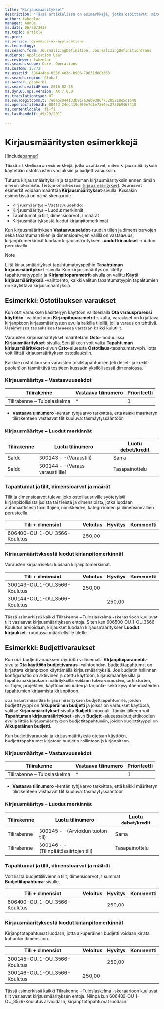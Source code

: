 ```yaml
---
title: "Kirjausmääritykset"
description: "Tässä artikkelissa on esimerkkejä, jotka osoittavat, miten kirjausmäärityksiä käytetään ostotilausten varauksiin ja budjettivarauksiin."
author: twheeloc
manager: AnnBe
ms.date: 06/20/2017
ms.topic: article
ms.prod: 
ms.service: dynamics-ax-applications
ms.technology: 
ms.search.form: JournalizingDefinition, JournalizingDefinitionTrans
audience: Application User
ms.reviewer: twheeloc
ms.search.scope: Core, Operations
ms.custom: 15772
ms.assetid: 3864e4da-853f-403d-b906-79631d80b363
ms.search.region: Global
ms.author: peakerbl
ms.search.validFrom: 2016-02-28
ms.dyn365.ops.version: AX 7.0.0
ms.translationtype: HT
ms.sourcegitcommit: 7e0a5d044133b917a3eb9386773205218e5c1b40
ms.openlocfilehash: 004f3f24ec410d9f0e7d1e7264ec2730b9467410
ms.contentlocale: fi-fi
ms.lasthandoff: 09/29/2017

---
```


# <a name="posting-definition-examples"></a>Kirjausmääritysten esimerkkejä

[!include[banner](../includes/banner.md)]


Tässä artikkelissa on esimerkkejä, jotka osoittavat, miten kirjausmäärityksiä käytetään ostotilausten varauksiin ja budjettivarauksiin.

Tutustu kirjausmäärityksiin ja tapahtuman kirjausmäärityksiin ennen tämän aiheen lukemista. Tietoja on aiheessa [Kirjausmääritykset](posting-definitions.md). Seuraavat esimerkit voidaan määrittää **Kirjausmääritykset**-sivulla. Kussakin esimerkissä on nämä skenaariot:

-   Kirjausmääritys – Vastaavuusehdot
-   Kirjausmääritys – Luodut merkinnät
-   Tapahtumat ja tilit, dimensioarvot ja määrät
-   Kirjausmäärityksestä luodut kirjanpitomerkinnät

Kun kirjausmäärityksen **Vastaavuusehdot**-ruudun tilien ja dimensioarvojen sekä tapahtuman tilien ja dimensioarvojen välillä on vastaavuus, kirjanpitomerkinnät luodaan kirjausmäärityksen **Luodut kirjaukset** -ruudun perusteella. 
> [!NOTE]
> Liitä kirjausmääritykset tapahtumatyyppeihin **Tapahtuman kirjausmääritykset** -sivulla. Kun kirjausmääritys on liitetty tapahtumatyyppiin ja **Kirjanpitoparametrit**-sivulla on valittu **Käytä kirjausmäärityksiä** -vaihtoehto, kaikki valitun tapahtumatyypin tapahtumien on käytettävä kirjausmäärityksiä.

## <a name="example-purchase-order-encumbrances"></a>Esimerkki: Ostotilauksen varaukset
Kun otat varauksen käsittelyyn käyttöön valitsemalla **Ota varausprosessi käyttöön** -vaihtoehdon **Kirjanpitoparametrit**-sivulta, varaukset on kirjattava kirjanpitoon kirjausmääritysten avulla kaikilla tileillä, joilla varaus on tehtävä. Useimmissa tapauksissa taseessa varataan kaikki kulutilit. 

Varausten kirjausmääritykset määritetään **Osto**-moduulissa **Kirjausmääritykset**-sivulla. Sen jälkeen voit valita **Tapahtuman kirjausmääritykset**-sivun **Osto**-alueesta **Ostotilaus**-tapahtumatyypin, jotta voit liittää kirjausmäärityksen ostotilauksiin. 

Kaikkien ostotilauksen varausten tositetapahtumien (eli debet- ja kredit-puolen) on täsmättävä tositteen kussakin yksilöllisessä dimensiossa.

### <a name="posting-definition--match-criteria"></a>Kirjausmääritys – Vastaavuusehdot

| Tilirakenne       | Vastaava tilinumero | Prioriteetti |
|-------------------------|----------------------|----------|
| Tilirakenne – Tuloslaskelma | \*                   | 1        |

* **Vastaava tilinumero** -kentän tyhjä arvo tarkoittaa, että kaikki määritetyn tilirakenteen vastaavat tilit kuuluvat täsmäytyssääntöön.

### <a name="posting-definition--generated-entries"></a>Kirjausmääritys – Luodut merkinnät

| Tilirakenne | Luotu tilinumero                    | Luotu debet/kredit |
|-------------------|---------------------------------------------|------------------------|
| Saldo           | 300143 - -(Varaustili)             | Sama                   |
| Saldo           | 300144 - -(Varaus varaustilille) | Tasapainottelu              |

### <a name="transactions-with-the-accounts-dimension-values-and-amounts"></a>Tapahtumat ja tilit, dimensioarvot ja määrät

Tilit ja dimensioarvot tulevat joko ostotilausriville syötetyistä kirjanpidollisista jaoista tai tileistä ja dimensioista, jotka luodaan automaattisesti toimittajien, nimikkeiden, kategorioiden ja dimensiomallien perusteella.

| Tili + dimensiot           | Veloitus  | Hyvitys | Kommentti |
|--------------------------------|--------|--------|---------|
| 606400-OU\_1-OU\_3566-Koulutus | 250,00 |        |         |

### <a name="ledger-entries-generated-from-the-posting-definition"></a>Kirjausmäärityksestä luodut kirjanpitomerkinnät

Varausten kirjaamiseksi luodaan kirjanpitomerkinnät.

| Tili + dimensiot           | Veloitus  | Hyvitys | Kommentti |
|--------------------------------|--------|--------|---------|
| 300143-OU\_1-OU\_3566-Koulutus | 250,00 |        |         |
| 300144-OU\_1-OU\_3566-Koulutus |        | 250,00 |         |

Tässä esimerkissä kaikki Tilirakenne – Tuloslaskelma -skenaarioon kuuluvat tilit vastaavat kirjausmäärityksen ehtoja. Siten kun 606500-OU\_1-OU\_3566-Koulutus arvioidaan, kirjaukset luodaan kirjausmäärityksen **Luodut kirjaukset** -ruudussa määritellyille tileille.

## <a name="example-budget-appropriations"></a>Esimerkki: Budjettivaraukset
Kun otat budjettivarauksen käyttöön valitsemalla **Kirjanpitoparametrit**-sivulta **Ota käyttöön budjettivaraus** -vaihtoehdon, budjettitapahtumat on kirjattava kirjanpitoon käyttämällä kirjausmäärityksiä. Jos budjetin hallinnan konfiguraatio on aktiivinen ja otettu käyttöön, kirjausmäärityksillä ja tapahtumakirjauksen määrityksillä voidaan tukea varausten, tarkistusten, siirtojen, projektien, käyttöomaisuuden ja tarjonta- sekä kysyntäennusteiden tapahtumien kirjaamista kirjanpitoon. 

Jos haluat määrittää kirjausmäärityksen budjettitapahtumille, joiden budjettityyppi on **Alkuperäinen budjetti** ja joissa on varaukset käytössä, valitse **Kirjausmääritykset**-sivulta **Budjetti**-moduuli. Tämän jälkeen voit **Tapahtuman kirjausmääritykset** -sivun **Budjetti**-alueessa budjettikoodien avulla liittää kirjausmäärityksen budjettitapahtumiin, joiden budjettityyppi on **Alkuperäinen budjetti**. 

Kun budjettivarauksia ja kirjausmäärityksiä otetaan käyttöön, budjettitapahtumat kirjataan budjetin hallintaan ja kirjanpitoon.

### <a name="posting-definition--match-criteria"></a>Kirjausmääritys – Vastaavuusehdot

| Tilirakenne       | Vastaava tilinumero | Prioriteetti |
|-------------------------|----------------------|----------|
| Tilirakenne – Tuloslaskelma | \*                   | 1        |

* **Vastaava tilinumero** -kentän tyhjä arvo tarkoittaa, että kaikki määritetyn tilirakenteen vastaavat tilit kuuluvat täsmäytyssääntöön.

### <a name="posting-definition--generated-entries"></a>Kirjausmääritys – Luodut merkinnät

| Tilirakenne | Luotu tilinumero              | Luotu debet/kredit |
|-------------------|---------------------------------------|------------------------|
| Tilirakenne | 300145 - -(Arvioidun tuoton tili) | Sama                   |
| Tilirakenne | 300146 - -(Tilinpäätössiirtojen tili)     | Tasapainottelu              |

### <a name="transactions-with-the-accounts-dimension-values-and-amounts"></a>Tapahtumat ja tilit, dimensioarvot ja määrät

Voit lisätä budjettitiliviennin tilit, dimensioarvot ja summat **Budjettitapahtuma**-sivulle.

| Tili + dimensiot           | Veloitus | Hyvitys | Kommentti |
|--------------------------------|-------|--------|---------|
| 606400-OU\_1-OU\_3566-Koulutus |       | 250,00 |         |

### <a name="ledger-entries-generated-from-the-posting-definition"></a>Kirjausmäärityksestä luodut kirjanpitomerkinnät

Kirjanpitotapahtumat luodaan, jotta alkuperäinen budjetti voidaan kirjata kuhunkin dimensioon.

| Tili + dimensiot           | Veloitus  | Hyvitys | Kommentti |
|--------------------------------|--------|--------|---------|
| 300145-OU\_1-OU\_3566-Koulutus |        | 250,00 |         |
| 300146-OU\_1-OU\_3566-Koulutus | 250,00 |        |         |

Tässä esimerkissä kaikki Tilirakenne – Tuloslaskelma -skenaarioon kuuluvat tilit vastaavat kirjausmäärityksen ehtoja. Niinpä kun 606400-OU\_1-OU\_3566-Koulutus arvioidaan, kirjanpitotapahtumat luodaan.






